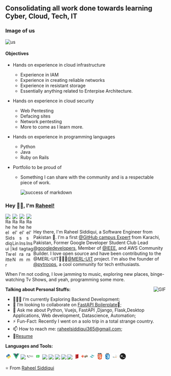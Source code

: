 ## Consolidating all work done towards learning Cyber, Cloud, Tech, IT

### Image of us

![us][nerdimage]

[nerdimage]:https://images.rawpixel.com/image_png_800/cHJpdmF0ZS9sci9pbWFnZXMvd2Vic2l0ZS8yMDIyLTA1L2pvYjcyNy0zMDktcC5wbmc.png

#### Objectives 

* Hands on experience in cloud infrastructure
  * Experience in IAM
  * Experience in creating reliable networks
  * Experience in resistant storage
  * Essentially anything related to Enterpise Architecture.
    
* Hands on experience in cloud security
  * Web Pentesting
  * Defacing sites
  * Network pentesting
  * More to come as I learn more.
    
* Hands on experience in programming languages
  * Python
  * Java
  * Ruby on Rails
    
* Portfolio to be proud of
  * Something I can share with the community and is a respectable piece of work.
 
    ![success of markdown][recentaccomplishment]
    
[recentaccomplishment]:https://github.com/IshaqSiddiqui/Revolutionary/assets/100017925/fb24bd9d-81e6-4537-8709-11360df90bc2


### Hey 👋🏽, I'm [Raheel!](https://raheelsiddiqui.com/)

<a href="https://twitter.com/rawheeel">
  <img align="left" alt="Raheel Siddiqui | Twitter" width="22px" src="https://cdn.jsdelivr.net/npm/simple-icons@v3/icons/twitter.svg" /> 
</a>
<a href="https://www.linkedin.com/in/rawheel/">
  <img align="left" alt="Raheel's LinkdeIN" width="22px" src="https://cdn.jsdelivr.net/npm/simple-icons@v3/icons/linkedin.svg" />
</a>
<a href="https://www.instagram.com/pytroops/">
  <img align="left" alt="Raheel's Instagram" width="22px" src="https://cdn.jsdelivr.net/npm/simple-icons@v3/icons/instagram.svg" />
</a>
<a href="https://www.facebook.com/raheel.ali.sid/">
  <img align="left" alt="Raheel's Instagram" width="22px" src="https://cdn.jsdelivr.net/npm/simple-icons@v3/icons/facebook.svg" />
</a>

<br />
<br />

Hey there, I'm Raheel Siddiqui, a Software Engineer from Pakistan 🚀. I'm a first [@GitHub campus Expert](https://githubcampus.expert/rawheel/) from Karachi, Pakistan, Former Google Developer Student Club Lead [@googledevelopers](https://developers.google.com/community/dsc), Member of [@IEEE](https://www.ieee.org/), and AWS Community Builder. I love open source and have been contributing to the @MERL-UIT👨🏽‍💼[@MERL-UIT](https://github.com/merledu) project. I'm also the founder of [@pytroops](https://www.youtube.com/pytroops), a cool community for tech enthusiasts.

When I'm not coding, I love jamming to music, exploring new places, binge-watching Tv Shows, and yeah, programming some more.



  <img align="right" alt="GIF" src="https://media.giphy.com/media/4lsBBIvwGyTo4/giphy.gif" />
  
**Talking about Personal Stuffs:**

- 👨🏽‍🌱 I’m currently Exploring Backend Development; 
- 👯 I’m looking to collaborate on [FastAPI Boilerplate](https://github.com/rawheel/fastapi-boilerplate)🤝;
- 💬 Ask me about Python, Vuejs, FastAPI ,Django, Flask,Desktop Applications, Web development, Datascience, Automation;
- ⚡️ Fun-Fact: Recently I went on a solo trip in a total strange country. 
- 📫 How to reach me: raheelsiddiqui365@gmail.com;
- 📝[Resume](https://docs.google.com/document/d/1BAMzLdp9dHGznI_onSYY1ay0v1SPsld_ORfpVh6UgPE/export?format=pdf)

**Languages and Tools:**  

<code><img height="20" src="https://raw.githubusercontent.com/github/explore/80688e429a7d4ef2fca1e82350fe8e3517d3494d/topics/python/python.png"></code>
<code><img height="20" src="https://raw.githubusercontent.com/github/explore/80688e429a7d4ef2fca1e82350fe8e3517d3494d/topics/vue/vue.png"></code>
<code><img height="20" src="https://cdn.worldvectorlogo.com/logos/fastapi-1.svg"></code>
<code><img height="20" src="https://raw.githubusercontent.com/github/explore/80688e429a7d4ef2fca1e82350fe8e3517d3494d/topics/flask/flask.png"></code>
<code><img height="20" src="https://raw.githubusercontent.com/github/explore/80688e429a7d4ef2fca1e82350fe8e3517d3494d/topics/qt/qt.png"></code>
<code><img height="20" src="https://pandas.pydata.org/static/img/pandas_secondary.svg"></code>
<code><img height="20" src="https://user-images.githubusercontent.com/50221806/86498201-a8bd8680-bd39-11ea-9d08-66b610a8dc01.png"></code>
<code><img height="20" src="https://matplotlib.org/_static/logo2_compressed.svg"></code>
<code><img height="20" src="https://upload.wikimedia.org/wikipedia/commons/thumb/d/d5/Selenium_Logo.png/861px-Selenium_Logo.png"></code>
<code><img height="20" src="https://riscv.org/wp-content/uploads/2019/03/Tall-Logo.jpg"></code>
<code><img height="20" src="https://raw.githubusercontent.com/github/explore/80688e429a7d4ef2fca1e82350fe8e3517d3494d/topics/scala/scala.png"></code>
<code><img height="20" src="https://raw.githubusercontent.com/github/explore/80688e429a7d4ef2fca1e82350fe8e3517d3494d/topics/git/git.png"></code>
<code><img height="20" src="https://raw.githubusercontent.com/github/explore/80688e429a7d4ef2fca1e82350fe8e3517d3494d/topics/tailwind/tailwind.png"></code>
<code><img height="20" src="https://raw.githubusercontent.com/github/explore/80688e429a7d4ef2fca1e82350fe8e3517d3494d/topics/html/html.png"></code>
<code><img height="20" src="https://raw.githubusercontent.com/github/explore/5c058a388828bb5fde0bcafd4bc867b5bb3f26f3/topics/css/css.png"></code>
<code><img height="20" src="https://raw.githubusercontent.com/github/explore/80688e429a7d4ef2fca1e82350fe8e3517d3494d/topics/mysql/mysql.png"></code>
<code><img height="20" src="https://raw.githubusercontent.com/github/explore/80688e429a7d4ef2fca1e82350fe8e3517d3494d/topics/terminal/terminal.png"></code>


⭐️ From [Raheel Siddiqui](https://raheelsiddiqui.com)





